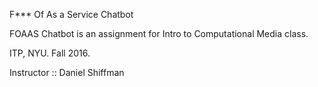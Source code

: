 F*** Of As a Service Chatbot 

FOAAS Chatbot is an assignment for Intro to Computational Media class.

ITP, NYU. Fall 2016.

Instructor :: Daniel Shiffman
